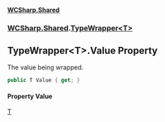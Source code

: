 #### [WCSharp\.Shared](README.md 'README')
### [WCSharp\.Shared](WCSharp.Shared.md 'WCSharp\.Shared').[TypeWrapper&lt;T&gt;](WCSharp.Shared.TypeWrapper_T_.md 'WCSharp\.Shared\.TypeWrapper\<T\>')

## TypeWrapper\<T\>\.Value Property

The value being wrapped\.

```csharp
public T Value { get; }
```

#### Property Value
[T](WCSharp.Shared.TypeWrapper_T_.md#WCSharp.Shared.TypeWrapper_T_.T 'WCSharp\.Shared\.TypeWrapper\<T\>\.T')